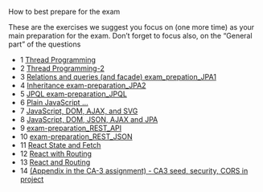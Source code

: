 How to best prepare for the exam



These are the exercises we suggest you focus on (one more time) as your main preparation for the exam. Don’t forget to focus also, on the “General part” of the questions


- 1 [Thread Programming](https://docs.google.com/document/d/1Nv3sZRO-h14TwY3tdTfL5VErANOoBp_ypfrBMPr8xrY/edit)
- 2 [Thread Programming-2](https://docs.google.com/document/d/13hRMTJV8fbSECZpCKo1sqi3R-8ym9UJOyz6WZneH4yo/edit)
- 3 [Relations and queries (and facade) exam_prepation_JPA1](https://docs.google.com/document/d/19VyiyyuVcyOwNOUsKXrKe2n-6UiQtapRwlJH-4R8bCQ/edit)
- 4 [Inheritance exam-preparation_JPA2](https://docs.google.com/document/d/1BQ5mqc82GMoASEPw6fQXGXfQSwhfL6cb7Gqqvrce9Ks/edit?usp=sharing)
- 5 [JPQL exam-preparation_JPQL](https://docs.google.com/document/d/1I1eLXAQPBI8QXSgITJUzkAPTjOQNe3Cn91kjrQPhhas/edit?usp=sharing)
- 6 [Plain JavaScript ...](https://docs.google.com/document/d/1LM781MTe-PNFel4AEfSwxeKtNT98FYEga4cE3q1m-FQ/edit?usp=sharing)
- 7 [JavaScript, DOM, AJAX, and SVG](https://docs.google.com/document/d/1q6WI6tXOsX0Mn0DrojEftO8vl_WegF0WeiEiOEoryKk/edit?usp=sharing)
- 8 [JavaScript, DOM, JSON, AJAX and JPA](https://docs.google.com/document/d/1xgIG2DZI4rFnVsc3USjXZlcerB6fUEsVMTqc-TdhioU/edit?usp=sharing)
- 9 [exam-preparation_REST_API](https://drive.google.com/open?id=1RW1vKJTwN3ARn6MGeEk0ZrJsDPNMONgj9MFyVpAxdBs)
- 10 [exam-preparation_REST_JSON](https://drive.google.com/open?id=1OJX6RgY_prrtgkhOKHQLoQcHbyOJptE3GTGruUV0oE8)
- 11 [React State and Fetch](https://docs.google.com/document/d/1LBQEykWMhOOWT-3HM3dg7wbr76DA2oFumrKDI2db_9E/edit?usp=sharing)  
- 12 [React with Routing](https://docs.google.com/document/d/1d9G3q3zMunavnAyzihIvJEosnIvBsPsgUwir6X_4ByE/edit?usp=sharing)
- 13 [React and Routing](https://docs.google.com/document/d/1Vqitnlc6pNPfJS-HNLyAqESBVyvduJy1mivLF-pU1dA/edit?usp=sharing)
- 14 [(Appendix in the CA-3 assignment) - CA3 seed, security, CORS in project](https://docs.google.com/document/d/1cmnLvx6-rUJci9ziVuJ0MHLNaSXhaZDh1EzB7a4HO2U/edit#)

